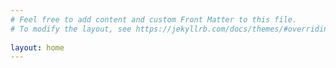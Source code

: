 ```yaml
---
# Feel free to add content and custom Front Matter to this file.
# To modify the layout, see https://jekyllrb.com/docs/themes/#overriding-theme-defaults
 
layout: home
---
```

